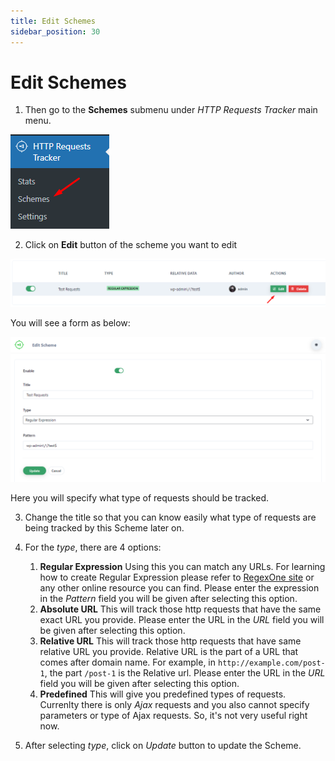```yaml
---
title: Edit Schemes
sidebar_position: 30
---
```


# Edit Schemes

1. Then go to the **Schemes** submenu under *HTTP Requests Tracker* main menu.

![Screenshot](./Screenshot_1.png)

2. Click on **Edit** button of the scheme you want to edit

![Screenshot](./Screenshot_5.png)

You will see a form as below:

![Screenshot](./Screenshot_6.png)

Here you will specify what type of requests should be tracked.

3. Change the title so that you can know easily what type of requests are being tracked by this Scheme later on.
4. For the *type*, there are 4 options:
	1. **Regular Expression** Using this you can match any URLs. For learning how to create Regular Expression please refer to [RegexOne site](https://regexone.com/) or any other online resource you can find. Please enter the expression in the *Pattern* field you will be given after selecting this option.
	2. **Absolute URL** This will track those http requests that have the same exact URL you provide. Please enter the URL in the *URL* field you will be given after selecting this option.
	3. **Relative URL** This will track those http requests that have same relative URL you provide. Relative URL is the part of a URL that comes after domain name. For example, in `http://example.com/post-1`, the part `/post-1` is the Relative url. Please enter the URL in the *URL* field you will be given after selecting this option.
	4. **Predefined** This will give you predefined types of requests. Currenlty there is only *Ajax* requests and you also cannot specify parameters or type of Ajax requests. So, it's not very useful right now.

5. After selecting *type*, click on *Update* button to update the Scheme.

